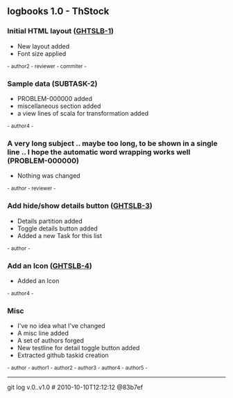## logbooks 1.0 - ThStock
### Initial HTML layout ([GHTSLB-1](https://github.com/ThStock/logbooks/issues/1))
* New layout added
* Font size applied

<small>- author2 - reviewer - commiter -</small>
### Sample data (SUBTASK-2)
* PROBLEM-000000 added
* miscellaneous section added
* a view lines of scala for transformation added

<small>- author4 -</small>
### A very long subject .. maybe too long, to be shown in a single line .. I hope the automatic word wrapping works well (PROBLEM-000000)
* Nothing was changed

<small>- author - reviewer -</small>
### Add hide/show details button ([GHTSLB-3](https://github.com/ThStock/logbooks/issues/3))
* Details partition added
* Toggle details button added
* Added a new Task for this list

<small>- author -</small>
### Add an Icon ([GHTSLB-4](https://github.com/ThStock/logbooks/issues/4))
* Added an Icon

<small>- author4 -</small>
### Misc 
* I've no idea what I've changed
* A misc line added
* A set of authors forged
* New testline for detail toggle button added
* Extracted github taskid creation

<small>- author - author1 - author2 - author3 - author4 - author5 -</small>

---
git log v.0..v1.0 # 2010-10-10T12:12:12 @83b7ef
